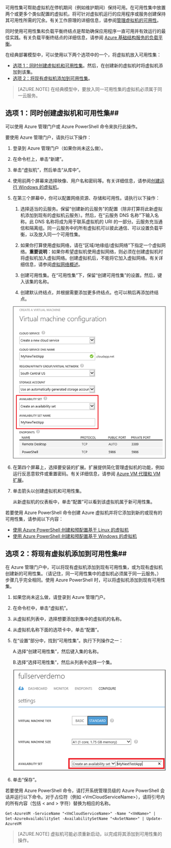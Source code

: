 

可用性集可帮助虚拟机在停机期间（例如维护期间）保持可用。在可用性集中放置两个或更多个类似配置的虚拟机，将可针对虚拟机运行的应用程序或服务创建保持其可用性所需的冗余。有关工作原理的详细信息，请参阅[管理虚拟机的可用性][]。

同时使用可用性集和负载平衡终结点是帮助确保应用程序一直可用并有效运行的最佳实践。有关负载平衡终结点的详细信息，请参阅 [Azure 基础结构服务的负载平衡][]。

在经典部署模型中，可以使用以下两个选项中的一个，将虚拟机放入可用性集：

- [选项 1：同时创建虚拟机和可用性集][]。然后，在创建新的虚拟机时将虚拟机添加到该集。
- [选项 2：将现有虚拟机添加到可用性集][]。

>[AZURE.NOTE] 在经典模型中，要放入同一可用性集的虚拟机必须属于同一云服务。

## <a id="createset"> </a>选项 1：同时创建虚拟机和可用性集##

可以使用 Azure 管理门户或 Azure PowerShell 命令来执行此操作。

要使用 Azure 管理门户，请执行以下操作：

1. 登录到 Azure 管理门户（如果你尚未这么做）。

2. 在命令栏上，单击“新建”。

3. 单击“虚拟机”，然后单击“从库中”。

4. 使用前两个屏幕来选择映像、用户名和密码等。有关详细信息，请参阅[创建运行 Windows 的虚拟机][]。

5. 在第三个屏幕中，你可以配置网络资源、存储和可用性。请执行以下操作：

	1. 选择适当的云服务。保留“创建新的云服务”的配置（除非打算将此新虚拟机添加到现有的虚拟机云服务）。然后，在“云服务 DNS 名称”下输入名称。此 DNS 名称将成为用于联系虚拟机的 URI 的一部分。云服务充当通信和隔离组。同一云服务中的所有虚拟机可以彼此通信、可以设置负载平衡，以及放入同一个可用性集。

	2. 如果你打算使用虚拟网络，请在“区域/地缘组/虚拟网络”下指定一个虚拟网络。**重要说明**：如果你希望虚拟机使用虚拟网络，则必须在创建虚拟机时将虚拟机加入虚拟网络。创建虚拟机后，不能将它加入虚拟网络。有关详细信息，请参阅[虚拟网络概述][]。

	3. 创建可用性集。在“可用性集”下，保留“创建可用性集”的设置。然后，键入该集的名称。

	4. 创建默认终结点，并根据需要添加更多终结点。也可以稍后再添加终结点。

	![创建新虚拟机的可用性集](./media/virtual-machines-common-classic-configure-availability/VMavailabilityset.png)

6. 在第四个屏幕上，选择要安装的扩展。扩展提供简化管理虚拟机的功能，例如运行反恶意软件或重置密码。有关详细信息，请参阅 [Azure VM 代理和 VM 扩展](/documentation/articles/virtual-machines-windows-classic-agents-and-extensions)。

7.	单击箭头以创建虚拟机和可用性集。

	从新虚拟机的仪表板中，单击“配置”可以看到该虚拟机属于新可用性集。

若要使用 Azure PowerShell 命令创建 Azure 虚拟机并将它添加到新的或现有的可用性集，请参阅以下内容：

- [使用 Azure PowerShell 创建和预配置基于 Linux 的虚拟机](/documentation/articles/virtual-machines-linux-classic-createpowershell)
- [使用 Azure PowerShell 创建和预配置基于 Windows 的虚拟机](/documentation/articles/virtual-machines-windows-classic-create-powershell)

## <a id="addmachine"> </a>选项 2：将现有虚拟机添加到可用性集##

在 Azure 管理门户中，可以将现有虚拟机添加到现有可用性集，或为现有虚拟机创建新的可用性集。（请记住，同一可用性集中的虚拟机必须属于同一云服务。） 步骤几乎完全相同。使用 Azure PowerShell 时，可以将虚拟机添加到现有可用性集。

1. 如果您尚未这么做，请登录到 Azure 管理门户。

2. 在命令栏中，单击“虚拟机”。

3. 从虚拟机列表中，选择想要添加到集中的虚拟机的名称。

4. 从虚拟机名称下面的选项卡中，单击“配置”。

5. 在“设置”部分中，找到“可用性集”。执行下列操作之一：

	A.选择“创建可用性集”，然后键入集的名称。

	B.选择“选择可用性集”，然后从列表中选择一个集。

	![创建现有虚拟机的可用性集](./media/virtual-machines-common-classic-configure-availability/VMavailabilityExistingVM.png)

6. 单击“保存”。

若要使用 Azure PowerShell 命令，请打开系统管理员级的 Azure PowerShell 会话并运行以下命令。对于占位符（例如 &lt;VmCloudServiceName&gt;），请将引号内的所有内容（包括 < and > 字符）替换为相应的名称。

	Get-AzureVM -ServiceName "<VmCloudServiceName>" -Name "<VmName>" | Set-AzureAvailabilitySet -AvailabilitySetName "<AvSetName>" | Update-AzureVM

>[AZURE.NOTE] 虚拟机可能必须重新启动，以完成将其添加到可用性集的操作。


<!-- LINKS -->
[选项 1：同时创建虚拟机和可用性集]: #createset
[选项 2：将现有虚拟机添加到可用性集]: #addmachine

[Azure 基础结构服务的负载平衡]: /documentation/articles/virtual-machines-linux-load-balance
[管理虚拟机的可用性]: /documentation/articles/virtual-machines-linux-manage-availability
[创建运行 Windows 的虚拟机]: /documentation/articles/virtual-machines-windows-hero-tutorial
[虚拟网络概述]: /documentation/articles/virtual-networks-overview

<!---HONumber=Mooncake_0215_2016-->